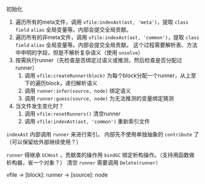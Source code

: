初始化
1. 遍历所有的meta文件，调用 `vfile:indexAst(ast, 'meta')`，提取 `class` `field` `alias` 全局变量等。内部会提交全局贡献。
2. 遍历所有的非meta文件，调用 `vfile:indexAst(ast, 'common')`，提取 `class` `field` `alias` 全局变量等。内部会提交全局贡献。
  这个过程需要解析表、方法中申明的字段，但是不解析复杂语义（使用 `unsolve`）
3. 按需执行runner（先检查是否绑定过语义或推测，然后检查是否分配过runner）
    1. 调用 `vfile:createRunner(block)` 为每个block分配一个runner，从上至下的遍历block，递归解析语义
    2. 调用 `runner:infer(source, node)` 绑定语义
    3. 调用 `runner:guess(source, node)` 为无法推测的变量绑定猜测
4. 当文件发生变化时？
   1. 调用 `vfile:resetRunners()` 清空runner
   2. 调用 `vfile:indexAst(ast, 'common')` 重新索引文件

`indexAst` 内部调用 `runner` 来进行索引。
内部先不使用单独抽象的 `contribute` 了（可以保留给外部继续使用？）

`runner` 得继承 `GCHost` ，贡献类的操作用 `bindGC` 绑定析构操作。（支持用函数做析构器，省一个对象？）
清空 `runner` 需要调用 `Delete(runner)`

vfile -> [block]: runner -> [source]: node
